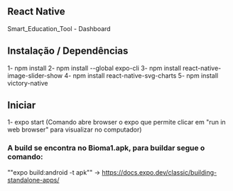## React Native

Smart_Education_Tool - Dashboard

## Instalação / Dependências

1- npm install
2- npm install --global expo-cli
3- npm install react-native-image-slider-show
4- npm install react-native-svg-charts
5- npm install victory-native

## Iniciar

1- expo start (Comando abre browser o expo que permite
clicar em "run in web browser" para visualizar no computador)

### A build se encontra no Bioma1.apk, para buildar segue o comando:

""expo build:android -t apk"" → https://docs.expo.dev/classic/building-standalone-apps/

